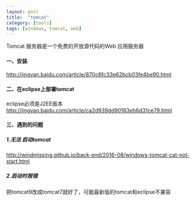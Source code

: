 ```yaml
---
layout: post
title:  "tomcat"
category: [tools]
tags: [windows, tomcat, web]
---
```


Tomcat 服务器是一个免费的开放源代码的Web 应用服务器

#### 一、安装
http://jingyan.baidu.com/article/870c6fc33e62bcb03fe4be90.html  

#### 二、在eclipse上部署tomcat
eclipse必须是J2EE版本  
http://jingyan.baidu.com/article/ca2d939dd90183eb6d31ce79.html  

#### 三、遇到的问题

##### 1.无法 启动tomcat
http://windmissing.github.io/back-end/2016-08/windows-tomcat-cat-not-start.html  

##### 2.启动时报错
把tomcat9改成tomcat7就好了，可能最新版的tomcat和eclipse不兼容
